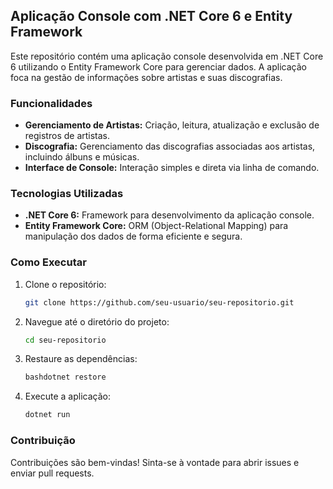 ## Aplicação Console com .NET Core 6 e Entity Framework

Este repositório contém uma aplicação console desenvolvida em .NET Core 6 utilizando o Entity Framework Core para gerenciar dados. A aplicação foca na gestão de informações sobre artistas e suas discografias.

### Funcionalidades

- **Gerenciamento de Artistas:** Criação, leitura, atualização e exclusão de registros de artistas.
- **Discografia:** Gerenciamento das discografias associadas aos artistas, incluindo álbuns e músicas.
- **Interface de Console:** Interação simples e direta via linha de comando.

### Tecnologias Utilizadas

- **.NET Core 6:** Framework para desenvolvimento da aplicação console.
- **Entity Framework Core:** ORM (Object-Relational Mapping) para manipulação dos dados de forma eficiente e segura.

### Como Executar

1. Clone o repositório:
    
    ```bash
    git clone https://github.com/seu-usuario/seu-repositorio.git
    ```
    
2. Navegue até o diretório do projeto:
    
    ````bash
    cd seu-repositorio
    ````
    
3. Restaure as dependências:
    
    ```bash
    bashdotnet restore
    ```
    
4. Execute a aplicação:
    
    ```bash
    dotnet run
    ```
    

### Contribuição

Contribuições são bem-vindas! Sinta-se à vontade para abrir issues e enviar pull requests.